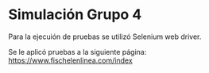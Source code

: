 # Simulación Grupo 4

Para la ejecuión de pruebas se utilizó Selenium web driver.

Se le aplicó pruebas a la siguiente página: https://www.fischelenlinea.com/index

